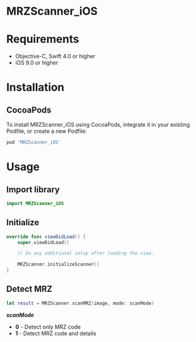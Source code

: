 # MRZScanner_iOS

# Requirements
- Objective-C, Swift 4.0 or higher
- iOS 9.0 or higher


# Installation

## CocoaPods
To install MRZScanner_iOS using CocoaPods, integrate it in your existing Podfile, or create a new Podfile:

```ruby
pod 'MRZScanner_iOS'
```

# Usage

## Import library
```swift
import MRZScanner_iOS
```

## Initialize
```swift
override func viewDidLoad() {
    super.viewDidLoad()

    // Do any additional setup after loading the view.

    MRZScanner.initializeScanner()
}
```

## Detect MRZ
```swift
let result = MRZScanner.scanMRZ(image, mode: scanMode)
```

***scanMode***
* **0** - Detect only MRZ code
* **1** - Detect MRZ code and details
